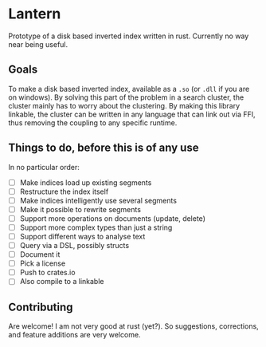 Lantern
=======

Prototype of a disk based inverted index written in rust. Currently no way near being useful.

Goals
-----

To make a disk based inverted index, available as a `.so` (or `.dll` if you are on windows). By solving this part of the problem in a search cluster, the cluster mainly has to worry about the clustering. By making this library linkable, the cluster can be written in any language that can link out via FFI, thus removing the coupling to any specific runtime.

Things to do, before this is of any use
---------------------------------------

In no particular order:

- [ ] Make indices load up existing segments
- [ ] Restructure the index itself
- [ ] Make indices intelligently use several segments
- [ ] Make it possible to rewrite segments
- [ ] Support more operations on documents (update, delete)
- [ ] Support more complex types than just a string
- [ ] Support different ways to analyse text
- [ ] Query via a DSL, possibly structs
- [ ] Document it
- [ ] Pick a license
- [ ] Push to crates.io
- [ ] Also compile to a linkable

Contributing
------------

Are welcome! I am not very good at rust (yet?). So suggestions, corrections, and feature additions are very welcome.
